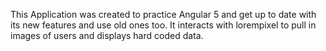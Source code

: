 This Application was created to practice Angular 5 and get up to date with its new features and use old ones too. It interacts with lorempixel to pull in images of users and displays hard coded data.